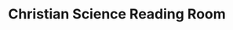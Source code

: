 ---
title: "Christian Science Reading Room"
url: /milwaukee/christian-science-reading-room/
shop: books
---
